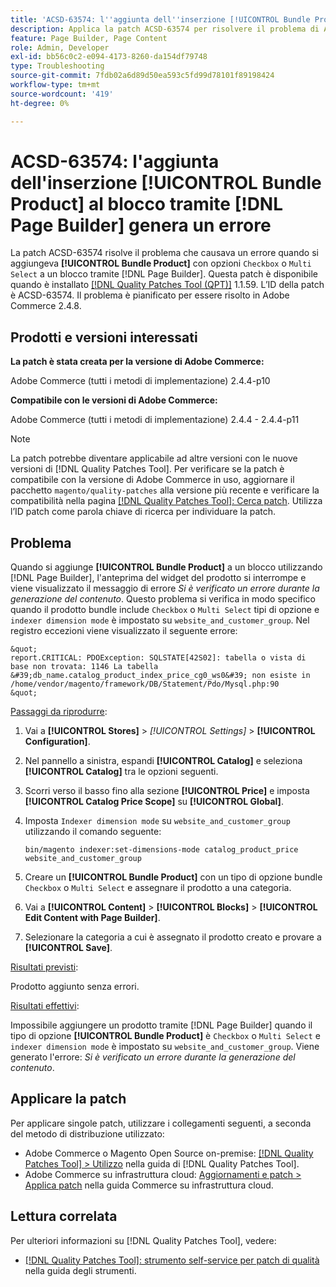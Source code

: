 ```yaml
---
title: 'ACSD-63574: l''aggiunta dell''inserzione [!UICONTROL Bundle Product] al blocco tramite [!DNL Page Builder] genera un errore'
description: Applica la patch ACSD-63574 per risolvere il problema di Adobe Commerce, dove l’aggiunta di **[!UICONTROL Bundle Product]** con le opzioni "Checkbox" o "Multi Select" a un blocco tramite [!DNL Page Builder] genera un errore.
feature: Page Builder, Page Content
role: Admin, Developer
exl-id: bb56c0c2-e094-4173-8260-da154df79748
type: Troubleshooting
source-git-commit: 7fdb02a6d89d50ea593c5fd99d78101f89198424
workflow-type: tm+mt
source-wordcount: '419'
ht-degree: 0%

---
```


# ACSD-63574: l&#39;aggiunta dell&#39;inserzione [!UICONTROL Bundle Product] al blocco tramite [!DNL Page Builder] genera un errore

La patch ACSD-63574 risolve il problema che causava un errore quando si aggiungeva **[!UICONTROL Bundle Product]** con opzioni `Checkbox` o `Multi Select` a un blocco tramite [!DNL Page Builder]. Questa patch è disponibile quando è installato [[!DNL Quality Patches Tool (QPT)]](/help/tools/quality-patches-tool/quality-patches-tool-to-self-serve-quality-patches.md) 1.1.59. L’ID della patch è ACSD-63574. Il problema è pianificato per essere risolto in Adobe Commerce 2.4.8.

## Prodotti e versioni interessati

**La patch è stata creata per la versione di Adobe Commerce:**

Adobe Commerce (tutti i metodi di implementazione) 2.4.4-p10

**Compatibile con le versioni di Adobe Commerce:**

Adobe Commerce (tutti i metodi di implementazione) 2.4.4 - 2.4.4-p11

>[!NOTE]
>
>La patch potrebbe diventare applicabile ad altre versioni con le nuove versioni di [!DNL Quality Patches Tool]. Per verificare se la patch è compatibile con la versione di Adobe Commerce in uso, aggiornare il pacchetto `magento/quality-patches` alla versione più recente e verificare la compatibilità nella pagina [[!DNL Quality Patches Tool]: Cerca patch](https://experienceleague.adobe.com/tools/commerce-quality-patches/index.html?lang=it). Utilizza l’ID patch come parola chiave di ricerca per individuare la patch.

## Problema

Quando si aggiunge **[!UICONTROL Bundle Product]** a un blocco utilizzando [!DNL Page Builder], l&#39;anteprima del widget del prodotto si interrompe e viene visualizzato il messaggio di errore *Si è verificato un errore durante la generazione del contenuto*. Questo problema si verifica in modo specifico quando il prodotto bundle include `Checkbox` o `Multi Select` tipi di opzione e `indexer dimension mode` è impostato su `website_and_customer_group`. Nel registro eccezioni viene visualizzato il seguente errore:

    &quot;
    report.CRITICAL: PDOException: SQLSTATE[42S02]: tabella o vista di base non trovata: 1146 La tabella &#39;db_name.catalog_product_index_price_cg0_ws0&#39; non esiste in /home/vendor/magento/framework/DB/Statement/Pdo/Mysql.php:90
    &quot;

<u>Passaggi da riprodurre</u>:

1. Vai a **[!UICONTROL Stores]** > *[!UICONTROL Settings]* > **[!UICONTROL Configuration]**.
1. Nel pannello a sinistra, espandi **[!UICONTROL Catalog]** e seleziona **[!UICONTROL Catalog]** tra le opzioni seguenti.
1. Scorri verso il basso fino alla sezione **[!UICONTROL Price]** e imposta **[!UICONTROL Catalog Price Scope]** su **[!UICONTROL Global]**.
1. Imposta `Indexer dimension mode` su `website_and_customer_group` utilizzando il comando seguente:

   `bin/magento indexer:set-dimensions-mode catalog_product_price website_and_customer_group`

1. Creare un **[!UICONTROL Bundle Product]** con un tipo di opzione bundle `Checkbox` o `Multi Select` e assegnare il prodotto a una categoria.
1. Vai a **[!UICONTROL Content]** > **[!UICONTROL Blocks]** > **[!UICONTROL Edit Content with Page Builder]**.
1. Selezionare la categoria a cui è assegnato il prodotto creato e provare a **[!UICONTROL Save]**.

<u>Risultati previsti</u>:

Prodotto aggiunto senza errori.

<u>Risultati effettivi</u>:

Impossibile aggiungere un prodotto tramite [!DNL Page Builder] quando il tipo di opzione **[!UICONTROL Bundle Product]** è `Checkbox` o `Multi Select` e `indexer dimension mode` è impostato su `website_and_customer_group`. Viene generato l&#39;errore: *Si è verificato un errore durante la generazione del contenuto*.


## Applicare la patch

Per applicare singole patch, utilizzare i collegamenti seguenti, a seconda del metodo di distribuzione utilizzato:

* Adobe Commerce o Magento Open Source on-premise: [[!DNL Quality Patches Tool] > Utilizzo](/help/tools/quality-patches-tool/usage.md) nella guida di [!DNL Quality Patches Tool].
* Adobe Commerce su infrastruttura cloud: [Aggiornamenti e patch > Applica patch](https://experienceleague.adobe.com/docs/commerce-cloud-service/user-guide/develop/upgrade/apply-patches.html?lang=it) nella guida Commerce su infrastruttura cloud.


## Lettura correlata

Per ulteriori informazioni su [!DNL Quality Patches Tool], vedere:

* [[!DNL Quality Patches Tool]: strumento self-service per patch di qualità](/help/tools/quality-patches-tool/quality-patches-tool-to-self-serve-quality-patches.md) nella guida degli strumenti.
